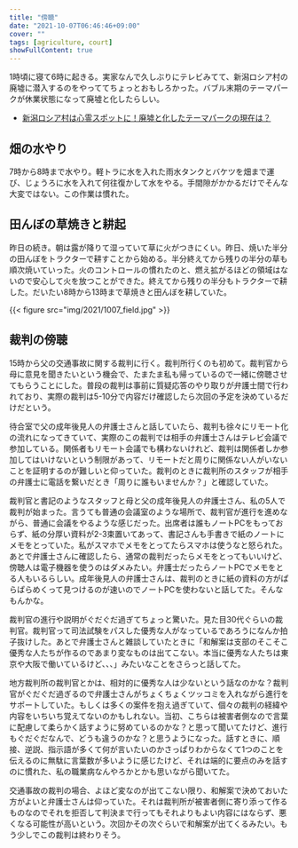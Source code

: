 ```yaml
---
title: "傍聴"
date: "2021-10-07T06:46:46+09:00"
cover: ""
tags: [agriculture, court]
showFullContent: true
---
```


1時頃に寝て6時に起きる。実家なんで久しぶりにテレビみてて、新潟ロシア村の廃墟に潜入するのをやっててちょっとおもしろかった。バブル末期のテーマパークが休業状態になって廃墟と化したらしい。

* [新潟ロシア村は心霊スポットに！廃墟と化したテーマパークの現在は？](https://travel-noted.jp/posts/21044)

## 畑の水やり

7時から8時まで水やり。軽トラに水を入れた雨水タンクとバケツを畑まで運び、じょうろに水を入れて何往復かして水をやる。手間隙がかかるだけでそんな大変ではない。この作業は慣れた。

## 田んぼの草焼きと耕起

昨日の続き。朝は露が降りて湿っていて草に火がつきにくい。昨日、焼いた半分の田んぼをトラクターで耕すことから始める。半分終えてから残りの半分の草も順次焼いていった。火のコントロールの慣れたのと、燃え拡がるほどの領域はないので安心して火を放つことができた。終えてから残りの半分もトラクターで耕した。だいたい8時から13時まで草焼きと田んぼを耕していた。

{{< figure src="img/2021/1007_field.jpg" >}}

## 裁判の傍聴

15時から父の交通事故に関する裁判に行く。裁判所行くのも初めて。裁判官から母に意見を聞きたいという機会で、たまたま私も帰っているので一緒に傍聴させてもらうことにした。普段の裁判は事前に質疑応答のやり取りが弁護士間で行われており、実際の裁判は5-10分で内容だけ確認したら次回の予定を決めているだけだという。

待合室で父の成年後見人の弁護士さんと話していたら、裁判も徐々にリモート化の流れになってきていて、実際のこの裁判では相手の弁護士さんはテレビ会議で参加している。関係者もリモート会議でも構わないけれど、裁判は関係者しか参加してはいけないという制限があって、リモートだと周りに関係ない人がいないことを証明するのが難しいと仰っていた。裁判のときに裁判所のスタッフが相手の弁護士に電話を繋いだとき「周りに誰もいませんか？」と確認していた。

裁判官と書記のようなスタッフと母と父の成年後見人の弁護士さん、私の5人で裁判が始まった。言うても普通の会議室のような場所で、裁判官が進行を進めながら、普通に会議をやるような感じだった。出席者は誰もノートPCをもっておらず、紙の分厚い資料が2-3束置いてあって、書記さんも手書きで紙のノートにメモをとっていた。私がスマホでメモをとってたらスマホは使うなと怒られた。あとで弁護士さんに確認したら、通常の裁判だったらメモをとってもいいけど、傍聴人は電子機器を使うのはダメみたい。弁護士だったらノートPCでメモをとる人もいるらしい。成年後見人の弁護士さんは、裁判のときに紙の資料の方がぱらぱらめくって見つけるのが速いのでノートPCを使わないと話してた。そんなもんかな。

裁判官の進行や説明がぐだぐだ過ぎてちょっと驚いた。見た目30代ぐらいの裁判官。裁判官って司法試験をパスした優秀な人がなっているであろうになんか拍子抜けした。あとで弁護士さんと雑談していたときに「和解案は支部のそこそこ優秀な人たちが作るのであまり変なものは出てこない。本当に優秀な人たちは東京や大阪で働いているけど、、、」みたいなことをさらっと話してた。

地方裁判所の裁判官とかは、相対的に優秀な人は少ないという話なのかな？裁判官がぐだぐだ過ぎるので弁護士さんがちょくちょくツッコミを入れながら進行をサポートしていた。もしくは多くの案件を抱え過ぎていて、個々の裁判の経緯や内容をいちいち覚えてないのかもしれない。当初、こちらは被害者側なので言葉に配慮して柔らかく話すように努めているのかな？と思って聞いてたけど、進行もぐだぐだなんで、どうも違うのかな？と思うようになった。話すときに、順接、逆説、指示語が多くて何が言いたいのかさっぱりわからなくて1つのことを伝えるのに無駄に言葉数が多いように感じたけど、それは端的に要点のみを話すのに慣れた、私の職業病なんやろかとかも思いながら聞いてた。

交通事故の裁判の場合、よほど変なのが出てこない限り、和解案で決めておいた方がよいと弁護士さんは仰っていた。それは裁判所が被害者側に寄り添って作るものなのでそれを拒否して判決まで行ってもそれよりもよい内容にはならず、悪くなる可能性が高いという。次回かその次ぐらいで和解案が出てくるみたい。もう少しでこの裁判は終わりそう。
